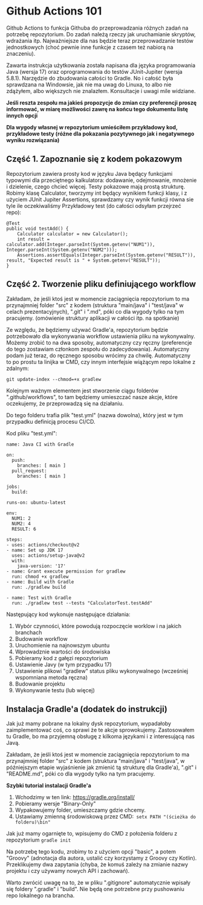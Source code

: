 ﻿# Github Actions 101

Github Actions to funkcja Githuba do przeprowadzania różnych zadań na potrzebę repozytorium. Do zadań należą rzeczy jak uruchamianie skryptów, wdrażania itp.
Najważniejsze dla nas będzie teraz przeprowadzanie testów jednostkowych (choć pewnie inne funkcje z czasem też nabiorą na znaczeniu).

Zawarta instrukcja użytkowania została napisana dla języka programowania Java (wersja 17) oraz oprogramowania do testów JUnit-Jupiter (wersja 5.8.1). Narzędzie do zbudowania całości to Gradle. No i całość była sprawdzana na Windowsie, jak nie ma uwag do Linuxa, to albo nie zdążyłem, albo większych nie znalazłem. Konsultacje i uwagi mile widziane.

**Jeśli reszta zespołu ma jakieś propozycje do zmian czy preferencji proszę informować, w miarę możliwości zawrę na końcu tego dokumentu listę innych opcji**

**Dla wygody własnej w repozytorium umieściłem przykładowy kod, przykładowe testy (różne dla pokazania pozytywnego jak i negatywnego wyniku rozwiązania)**

## Część 1.  Zapoznanie się z kodem pokazowym
Repozytorium zawiera prosty kod w języku Java będący funkcjami typowymi dla przeciętnego kalkulatora: dodawanie, odejmowanie, mnożenie i dzielenie, czego chcieć więcej. Testy pokazowe mają prostą strukturę. Robimy klasę Calculator, tworzymy int będący wynikiem funkcji klasy, i z użyciem JUnit Jupiter Assertions, sprawdzamy czy wynik funkcji równa sie tyle ile oczekiwaliśmy
Przykładowy test (do całości odsyłam przejrzeć repo):

    @Test
    public void testAdd() {  
	    Calculator calculator = new Calculator();  
		int result = calculator.add(Integer.parseInt(System.getenv("NUM1")), Integer.parseInt(System.getenv("NUM2")));  
		Assertions.assertEquals(Integer.parseInt(System.getenv("RESULT")), result, "Expected result is " + System.getenv("RESULT"));
    }


## Część 2. Tworzenie pliku definiującego workflow

Zakładam, że jeśli ktoś jest w momencie zaciągnięcia repozytorium to ma przynajmniej folder "src" z kodem (struktura "main/java" i "test/java" w celach prezentacyjnych), ".git" i ".md", póki co dla wygody tylko na tym pracujemy. (omówienie struktury aplikacji w całości itp. na spotkanie) 

Ze względu, że będziemy używać Gradle'a, repozytorium będzie potrzebowało dla wykonywania workflow ustawienia pliku na wykonywalny. Możemy zrobić to na dwa sposoby, automatyczny czy ręczny (preferencje do tego zostawiam członkom zespołu do zadecydowania). Automatyczny podam już teraz, do ręcznego sposobu wrócimy za chwilę.
Automatyczny to po prostu ta linijka w CMD, czy innym interfejsie wiążącym repo lokalne z zdalnym: 

    git update-index --chmod=+x gradlew

Kolejnym ważnym elementem jest stworzenie ciągu folderów ".github/workflows", to tam będziemy umieszczać nasze akcje, które oczekujemy, że przeprowadzą się na działaniu.

Do tego folderu trafia plik "test.yml" (nazwa dowolna), który jest w tym przypadku definicją procesu CI/CD.

Kod pliku "test.yml":

    name: Java CI with Gradle
    
    on:
      push:
        branches: [ main ]
      pull_request:
        branches: [ main ]
    
    jobs:
      build:

    runs-on: ubuntu-latest

    env:
      NUM1: 2
      NUM2: 4
      RESULT: 6

    steps:
    - uses: actions/checkout@v2
    - name: Set up JDK 17
      uses: actions/setup-java@v2
      with:
        java-version: '17'
    - name: Grant execute permission for gradlew
      run: chmod +x gradlew
    - name: Build with Gradle
      run: ./gradlew build

    - name: Test with Gradle
      run: ./gradlew test --tests "CalculatorTest.testAdd"

			 
			
Następujący kod wykonuje następujące działania:
1. Wybór czynności, które powodują rozpoczęcie worklow i na jakich branchach
2. Budowanie workflow
3. Uruchomienie na najnowszym ubuntu
4. Wprowadznie wartości do środowiska 
5. Pobieramy kod z gałęzi repozytorium
6. Ustawienie Javy (w tym przypadku 17)
7. Ustawienie plikowi "gradlew" status pliku wykonywalnego (wcześniej wspomniana metoda ręczna)
8. Budowanie projektu
9. Wykonywanie testu (lub więcej)
  
##  Instalacja Gradle'a (dodatek do instrukcji)

Jak już mamy pobrane na lokalny dysk repozytorium, wypadałoby zaimplementować coś, co sprawi że te akcje sprowokujemy. Zastosowałem tu Gradle, bo ma przyjemną obsługę z kilkoma językami i z interesującą nas Javą.  

Zakładam, że jeśli ktoś jest w momencie zaciągnięcia repozytorium to ma przynajmniej folder "src" z kodem (struktura "main/java" i "test/java", w późniejszym etapie wyjaśnienie jak zmienić tą strukturę dla Gradle'a), ".git" i "README.md", póki co dla wygody tylko na tym pracujemy.

**Szybki tutorial instalacji Gradle'a**
1. Wchodzimy w ten link: https://gradle.org/install/
2. Pobieramy wersje "Binary-Only"
3. Wypakowujemy folder, umieszczamy gdzie chcemy.
4. Ustawiamy zmienną środowiskową przez CMD:`
setx PATH "(ścieżka do folderu)\bin"`

Jak już mamy ogarnięte to, wpisujemy do CMD z położenia folderu z repozytorium `gradle init`

Na potrzebę tego kodu, zrobimy to z użyciem opcji "basic", a potem "Groovy" (adnotacja dla autora, ustalić czy korzystamy z Groovy czy Kotlin). Przeklikujemy dwa zapytania (chyba, że komuś zależy na zmianie nazwy projektu i czy używamy nowych API i zachowań).

Warto zwrócić uwagę na to, że w pliku ".gitignore" automatycznie wpisały się foldery ".gradle" i "build". Nie będą one potrzebne przy pushowaniu repo lokalnego na brancha.
